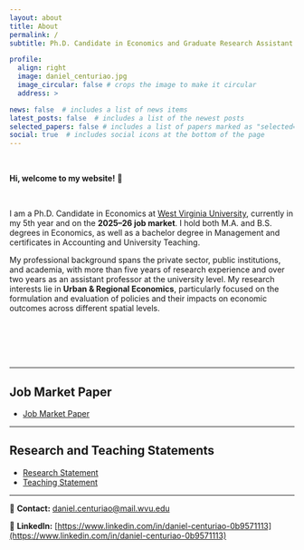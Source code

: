 ```yaml
---
layout: about
title: About
permalink: /
subtitle: Ph.D. Candidate in Economics and Graduate Research Assistant at <a href='https://rri.wvu.edu/'>Regional Research Institute - RRI</a>.

profile:
  align: right
  image: daniel_centuriao.jpg
  image_circular: false # crops the image to make it circular
  address: >

news: false  # includes a list of news items
latest_posts: false  # includes a list of the newest posts
selected_papers: false # includes a list of papers marked as "selected={true}"
social: true  # includes social icons at the bottom of the page
---
```



<br> 

**Hi, welcome to my website!** 👋  

<br> 

I am a Ph.D. Candidate in Economics at [West Virginia University](https://www.wvu.edu/), currently in my 5th year and on the **2025–26 job market**. I hold both M.A. and B.S. degrees in Economics, as well as a bachelor degree in Management and certificates in Accounting and University Teaching.  

My professional background spans the private sector, public institutions, and academia, with more than five years of research experience and over two years as an assistant professor at the university level. My research interests lie in **Urban & Regional Economics**, particularly focused on the formulation and evaluation of policies and their impacts on economic outcomes across different spatial levels.

<br><br>   <!-- adds empty vertical space -->
<br><br>

---

## Job Market Paper  


<ul class="doc-links">
  <li>
    <a class="doc-link"
       href="{{ '/assets/pdf/jmp.pdf' | relative_url }}"
       download="Daniel_Centuriao_JMP.pdf">
      <span>Job Market Paper</span>
      <i class="fas fa-file-pdf"></i>
    </a>
  </li>
</ul>


---

## Research and Teaching Statements

<ul class="doc-links">
  <li>
    <a class="doc-link"
       href="{{ '/assets/pdf/Research_Statement.pdf' | relative_url }}"
       download="Daniel_Centuriao_Research_Statement.pdf">
      <span>Research Statement</span>
      <i class="fas fa-file-pdf"></i>
    </a>
  </li>
  <li>
    <a class="doc-link"
       href="{{ '/assets/pdf/Teaching_Statement.pdf' | relative_url }}"
       download="Daniel_Centuriao_Teaching_Statement.pdf">
      <span>Teaching Statement</span>
      <i class="fas fa-file-pdf"></i>
    </a>
  </li>
</ul>


---

📩 **Contact:** [daniel.centuriao@mail.wvu.edu](mailto:daniel.centuriao@mail.wvu.edu)

🔗 **LinkedIn:** [https://www.linkedin.com/in/daniel-centuriao-0b9571113](https://www.linkedin.com/in/daniel-centuriao-0b9571113) 